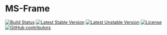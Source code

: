 # MS-Frame

[![Build Status](https://travis-ci.com/msllp/MS-Frame.svg?branch=master)](http://www.millionsllp.com/contact-us)
    [![Latest Stable Version](https://poser.pugx.org/msllp/ms-frame/v/stable)](http://www.millionsllp.com/contact-us)
[![Latest Unstable Version](https://poser.pugx.org/msllp/ms-frame/v/unstable)](http://www.millionsllp.com/contact-us)
[![License](https://poser.pugx.org/msllp/ms-frame/license)](http://www.millionsllp.com/contact-us)
[![GitHub contributors](https://img.shields.io/github/contributors/msllp/MS-Frame/StrapDown.js.svg)](https://github.com/msllp/MS-Frame/graphs/contributors/)
